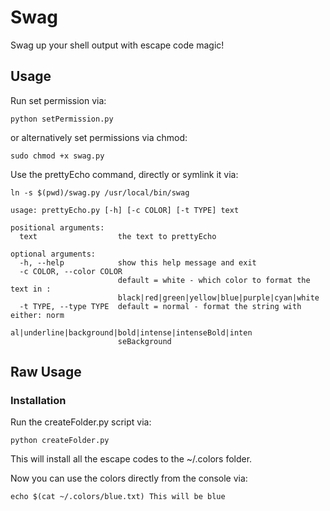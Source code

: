 # Swag

Swag up your shell output with escape code magic!

## Usage

Run set permission via: 

`python setPermission.py`

or alternatively set permissions via chmod:

`sudo chmod +x swag.py`

Use the prettyEcho command, directly or symlink it via:

`ln -s $(pwd)/swag.py /usr/local/bin/swag`

```
usage: prettyEcho.py [-h] [-c COLOR] [-t TYPE] text

positional arguments:
  text                  the text to prettyEcho

optional arguments:
  -h, --help            show this help message and exit
  -c COLOR, --color COLOR
                        default = white - which color to format the text in :
                        black|red|green|yellow|blue|purple|cyan|white
  -t TYPE, --type TYPE  default = normal - format the string with either: norm
                        al|underline|background|bold|intense|intenseBold|inten
                        seBackground
```

## Raw Usage

### Installation
Run the createFolder.py script via:

`python createFolder.py`

This will install all the escape codes to the ~/.colors folder.

Now you can use the colors directly from the console via:

`echo $(cat ~/.colors/blue.txt) This will be blue`

